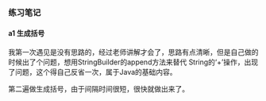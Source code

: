 ### 练习笔记

#### a1 生成括号

我第一次遇见是没有思路的，经过老师讲解才会了，思路有点清晰，但是自己做的时候出了个问题，想用StringBuilder的append方法来替代
String的‘+’操作，出现了问题，这个得自己反省一次，属于Java的基础内容。

第二遍做生成括号，由于间隔时间很短，很快就做出来了。